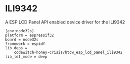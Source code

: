 # ILI9342

A ESP LCD Panel API enabled device driver for the ILI9342

```
[env:node32s]
platform = espressif32
board = node32s
framework = espidf
lib_deps = 
	codewitch-honey-crisis/htcw_esp_lcd_panel_ili9342
lib_ldf_mode = deep
```